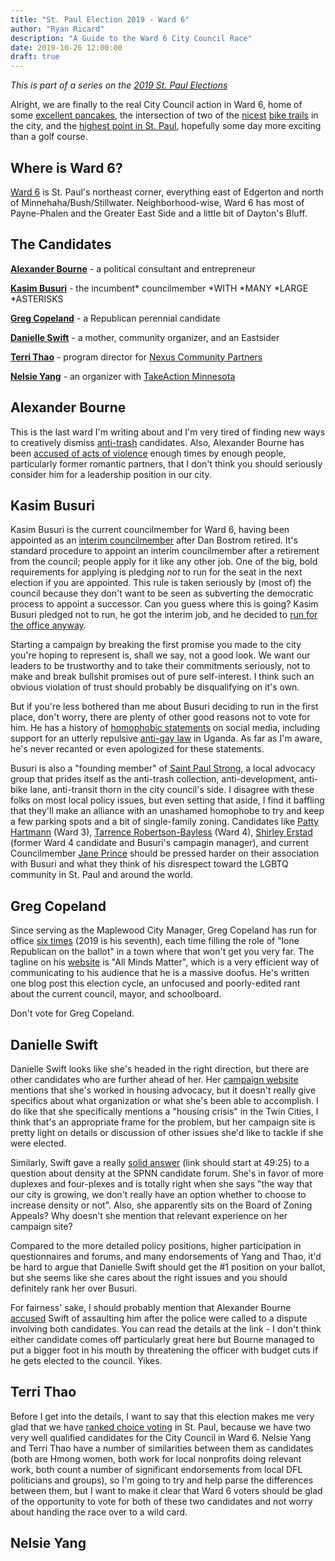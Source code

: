 ```yaml
---
title: "St. Paul Election 2019 - Ward 6"
author: "Ryan Ricard"
description: "A Guide to the Ward 6 City Council Race"
date: 2019-10-26 12:00:00
draft: true
---
```


*This is part of a series on the [2019 St. Paul Elections](https://firewally.net/post/st-paul-election-guide-2019)*

Alright, we are finally to the real City Council action in Ward 6, home of some [excellent pancakes](http://www.cookstp.com/), the intersection of two of the [nicest](https://www.ramseycounty.us/sites/default/files/Parks%20and%20Recreation/Regional%20Trail%20Maps%20-%20Bruce%20Vento.pdf) [bike trails](https://www.dnr.state.mn.us/state_trails/gateway/index.html) in the city,  and the [highest point in St. Paul](https://www.twincities.com/2019/05/27/st-paul-port-authority-inches-closer-toward-buying-shuttered-hillcrest-golf-site-but-were-not-there-yet/), hopefully some day more exciting than a golf course. 

## Where is Ward 6?

[Ward 6](https://www.arcgis.com/apps/MapSeries/index.html?appid=52051e36d5054be09480a256803c07c8) is St. Paul's northeast corner, everything east of Edgerton and north of Minnehaha/Bush/Stillwater. Neighborhood-wise, Ward 6 has most of Payne-Phalen and the Greater East Side and a little bit of Dayton's Bluff. 

## The Candidates

[**Alexander Bourne**](http://alexjbourne.com/index/) - a political consultant and entrepreneur

[**Kasim Busuri**](https://neighborsforbusuri.org/) - the incumbent\* councilmember \*WITH \*MANY \*LARGE \*ASTERISKS

[**Greg Copeland**](https://gregcopeland911.wordpress.com/tag/greg-copeland/) - a Republican perennial candidate

[**Danielle Swift**](http://www.swiftfor6.com/) -  a mother, community organizer, and an Eastsider

[**Terri Thao**](https://www.territhao.org/) - program director for [Nexus Community Partners](https://www.nexuscp.org/)

[**Nelsie Yang**](https://www.nelsieyang.com/) - an organizer with [TakeAction Minnesota](https://www.takeactionminnesota.org/)

## Alexander Bourne

This is the last ward I'm writing about and I'm very tired of finding new ways to creatively dismiss [anti-trash](https://firewally.net/post/the-trash-post/) candidates. Also, Alexander Bourne has been [accused of acts of violence](https://www.twincities.com/2019/10/06/a-look-at-the-criminal-histories-of-candidates-for-st-paul-city-council/) enough times by enough people, particularly former romantic partners, that I don't think you should seriously consider him for a leadership position in our city. 

## Kasim Busuri

Kasim Busuri is the current councilmember for Ward 6, having been appointed as an [interim councilmember](https://www.twincities.com/2019/01/17/kassim-busuri-st-paul-city-council-dan-bostrom-ward-6-seat/) after Dan Bostrom retired. It's standard procedure to appoint an interim councilmember after a retirement from the council; people apply for it like any other job. One of the big, bold requirements for applying is pledging *not* to run for the seat in the next election if you are appointed. This rule is taken seriously by (most of) the council because they don't want to be seen as subverting the democratic process to appoint a successor. Can you guess where this is going? Kasim Busuri pledged not to run, he got the interim job, and he decided to [run for the office anyway](https://www.twincities.com/2019/05/16/kassim-busuri-interim-st-paul-city-council-member-to-run-for-ward-6-seat-after-pledging-not-to/). 

Starting a campaign by breaking the first promise you made to the city you're hoping to represent is, shall we say, not a good look. We want our leaders to be trustworthy and to take their commitments seriously, not to make and break bullshit promises out of pure self-interest. I think such an obvious violation of trust should probably be disqualifying on it's own. 

But if you're less bothered than me about Busuri deciding to run in the first place, don't worry, there are plenty of other good reasons not to vote for him. He has a history of [homophobic statements](https://www.twincities.com/2019/06/20/st-paul-council-member-kassim-busuri-accused-of-anti-gay-remarks/) on social media, including support for an utterly repulsive [anti-gay law](https://www.amnestyusa.org/anti-homosexuality-bill-could-mean-a-death-sentence-for-lgbt-people-in-uganda/) in Uganda. As far as I'm aware, he's never recanted or even apologized for these statements.

Busuri is also a "founding member" of [Saint Paul Strong](https://www.saintpaulstrong.com/), a local advocacy group that prides itself as the anti-trash collection, anti-development, anti-bike lane, anti-transit thorn in the city council's side. I disagree with these folks on most local policy issues, but even setting that aside, I find it baffling that they'll make an alliance with an unashamed homophobe to try and keep a few parking spots and a bit of single-family zoning. Candidates like [Patty Hartmann](https://www.facebook.com/pattyhartmannward3/photos/br.AbrLkWv5m8am-qgKtQDT-l27WP3kqqktvPNoaC51DsITTlM4KbD_dw5SZhrqyiXNwq2daS__tVvoqF9oTolFy1wqP-61trhd_6L-BByMHqUqTtRCneUJDwmioRIZYgrmOxM/931623897192531/?type=1) (Ward 3), [Tarrence Robertson-Bayless](https://www.facebook.com/pattyhartmannward3/photos/br.AbrLkWv5m8am-qgKtQDT-l27WP3kqqktvPNoaC51DsITTlM4KbD_dw5SZhrqyiXNwq2daS__tVvoqF9oTolFy1wqP-61trhd_6L-BByMHqUqTtRCneUJDwmioRIZYgrmOxM/931623897192531/?type=1) (Ward 4), [Shirley Erstad](http://www.startribune.com/as-st-paul-city-council-s-odd-man-out-kassim-busuri-faces-an-uncertain-future/561078362/) (former Ward 4 candidate and Busuri's campagin manager), and current Councilmember [Jane Prince](https://www.twincities.com/2019/10/23/prince-busuri-theres-a-better-way-through-this-st-paul-trash-mess/) should be pressed harder on their association with Busuri and what they think of his disrespect toward the LGBTQ community in St. Paul and around the world. 

## Greg Copeland

Since serving as the Maplewood City Manager, Greg Copeland has run for office [six times](https://ballotpedia.org/Greg_Copeland) (2019 is his seventh), each time filling the role of "lone Republican on the ballot" in a town where that won't get you very far. The tagline on his [website](https://gregcopeland911.wordpress.com/) is "All Minds Matter", which is a very efficient way of communicating to his audience that he is a massive doofus. He's written one blog post this election cycle, an unfocused and poorly-edited rant about the current council, mayor, and schoolboard. 

Don't vote for Greg Copeland. 

## Danielle Swift

Danielle Swift looks like she's headed in the right direction, but there are other candidates who are further ahead of her. Her [campaign website](http://www.swiftfor6.com/more-on-housing/) mentions that she's worked in housing advocacy, but it doesn't really give specifics about what organization or what she's been able to accomplish. I do like that she specifically mentions a "housing crisis" in the Twin Cities, I think that's an appropriate frame for the problem, but her campaign site is pretty light on details or discussion of other issues she'd like to tackle if she were elected. 

Similarly, Swift gave a really [solid answer](https://youtu.be/RJ7AgtvVx3U?t=2965) (link should start at 49:25) to a question about density at the SPNN candidate forum. She's in favor of more duplexes and four-plexes and is totally right when she says "the way that our city is growing, we don't really have an option whether to choose to increase density or not". Also, she apparently sits on the Board of Zoning Appeals? Why doesn't she mention that relevant experience on her campaign site?

Compared to the more detailed policy positions, higher participation in questionnaires and forums, and many endorsements of Yang and Thao, it'd be hard to argue that Danielle Swift should get the #1 position on your ballot, but she seems like she cares about the right issues and you should definitely rank her over Busuri. 

For fairness' sake, I should probably mention that Alexander Bourne [accused](https://www.twincities.com/2019/02/11/st-paul-city-council-candidate-accuses-another-candidate-of-assault-police-find-no-crime-was-committed/) Swift of assaulting him after the police were called to a dispute involving both candidates. You can read the details at the link - I don't think either candidate comes off particularly great here but Bourne managed to put a bigger foot in his mouth by threatening the officer with budget cuts if he gets elected to the council. Yikes. 

## Terri Thao

Before I get into the details, I want to say that this election makes me very glad that we have [ranked choice voting](https://www.ramseycounty.us/residents/elections-voting/voters/ranked-voting) in St. Paul, because we have two very well qualified candidates for the City Council in Ward 6. Nelsie Yang and Terri Thao have a number of similarities between them as candidates (both are Hmong women, both work for local nonprofits doing relevant work, both count a number of significant endorsements from local DFL politicians and groups), so I'm going to try and help parse the differences between them, but I want to make it clear that Ward 6 voters should be glad of the opportunity to vote for both of these two candidates and not worry about handing the race over to a wild card. 

## Nelsie Yang

